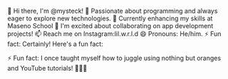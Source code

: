 👋 Hi there, I'm @mysteck!
👀 Passionate about programming and always eager to explore new technologies.
🌱 Currently enhancing my skills at Maseno School
💞️ I'm excited about collaborating on app development projects!
📫 Reach me on Instagram:lil.w.r.l.d
😄 Pronouns: He/him.
⚡ Fun fact: Certainly! Here's a fun fact:

⚡ Fun fact: I once taught myself how to juggle using nothing but oranges and YouTube tutorials! 🍊🤹‍♂️

<!---
mysteck/mysteck is a ✨ special ✨ repository because its `README.md` (this file) appears on your GitHub profile.
You can click the Preview link to take a look at your changes.
--->
